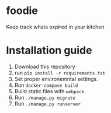# foodie
Keep track whats expired in your kitchen

# Installation guide
1. Download this repository
2. run `pip install -r requirements.txt`
3. Set proper environemntal settings.
4. Run `docker-compose build`
5. Build static files with `webpack`.
6. Run `./manage.py migrate`
7. Run `./manage.py runserver`
